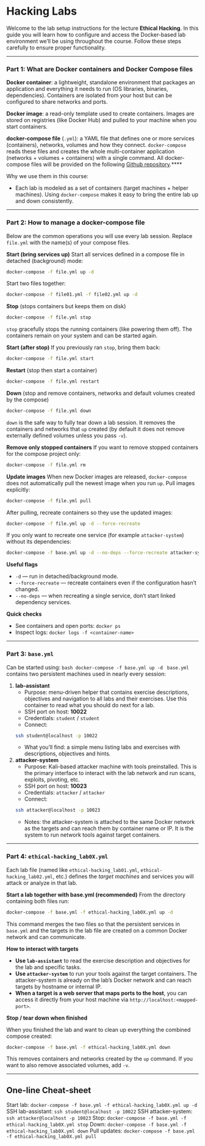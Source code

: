 # Hacking Labs

Welcome to the lab setup instructions for the lecture **Ethical Hacking**. In this guide you will learn how to configure and access the Docker-based lab environment we’ll be using throughout the course. Follow these steps carefully to ensure proper functionality.

---

### Part 1: What are Docker containers and Docker Compose files

**Docker container**: a lightweight, standalone environment that packages an application and everything it needs to run (OS libraries, binaries, dependencies). Containers are isolated from your host but can be configured to share networks and ports.

**Docker image**: a read-only template used to create containers. Images are stored on registries (like Docker Hub) and pulled to your machine when you start containers.

**docker-compose file** (`.yml`): a YAML file that defines one or more services (containers), networks, volumes and how they connect. `docker-compose` reads these files and creates the whole multi-container application (networks + volumes + containers) with a single command. 
All docker-compose files will be provided on the following [Github repository](https://github.com/Devrim-Celik/hacking-labs).****

Why we use them in this course:
- Each lab is modeled as a set of containers (target machines + helper machines). Using `docker-compose` makes it easy to bring the entire lab up and down consistently.

---

### Part 2: How to manage a docker-compose file

Below are the common operations you will use every lab session. Replace `file.yml` with the name(s) of your compose files.

**Start (bring services up)**
Start all services defined in a compose file in detached (background) mode:
```bash
docker-compose -f file.yml up -d
```

Start two files together:
```bash
docker-compose -f file01.yml -f file02.yml up -d
```

**Stop** (stops containers but keeps them on disk)
```bash
docker-compose -f file.yml stop
```
`stop` gracefully stops the running containers (like powering them off). The containers remain on your system and can be started again.

**Start (after stop)**
If you previously ran `stop`, bring them back:
```bash
docker-compose -f file.yml start
```

**Restart** (stop then start a container)
```bash
docker-compose -f file.yml restart
```

**Down** (stop and remove containers, networks and default volumes created by the compose)
```bash
docker-compose -f file.yml down
```
`down` is the safe way to fully tear down a lab session. It removes the containers and networks that `up` created (by default it does not remove externally defined volumes unless you pass `-v`).

**Remove only stopped containers**
If you want to remove stopped containers for the compose project only:
```bash
docker-compose -f file.yml rm
```

**Update images**
When new Docker images are released, `docker-compose` does not automatically pull the newest image when you run `up`. Pull images explicitly:
```bash
docker-compose -f file.yml pull
```
After pulling, recreate containers so they use the updated images:
```bash
docker-compose -f file.yml up -d --force-recreate
```
If you only want to recreate one service (for example `attacker-system`) without its dependencies:
```bash
docker-compose -f base.yml up -d --no-deps --force-recreate attacker-system
```

**Useful flags**
- `-d` — run in detached/background mode.
- `--force-recreate` — recreate containers even if the configuration hasn’t changed.
- `--no-deps` — when recreating a single service, don’t start linked dependency services.

**Quick checks**

- See containers and open ports: `docker ps`
- Inspect logs: `docker logs -f <container-name>`

---

### Part 3: `base.yml`
Can be started using:
    ```bash
    docker-compose -f base.yml up -d
    ```
`base.yml` contains two persistent machines used in nearly every session:

1. **lab-assistant**
    - Purpose: menu-driven helper that contains exercise descriptions, objectives and navigation to all labs and their exercises. Use this container to read what you should do next for a lab.
    - SSH port on host: **10022**
    - Credentials: `student` / `student`
    - Connect:  
    ```bash
    ssh student@localhost -p 10022
    ```
    - What you’ll find: a simple menu listing labs and exercises with descriptions, objectives and hints.
2. **attacker-system**
    - Purpose: Kali-based attacker machine with tools preinstalled. This is the primary interface to interact with the lab network and run scans, exploits, pivoting, etc.
    - SSH port on host: **10023**
    - Credentials: `attacker` / `attacker`
    - Connect:  
    ```bash
    ssh attacker@localhost -p 10023
    ```
    - Notes: the attacker-system is attached to the same Docker network as the targets and can reach them by container name or IP. It is the system  to run network tools against target containers.


---

### Part 4: `ethical-hacking_lab0X.yml`

Each lab file (named like `ethical-hacking_lab01.yml`, `ethical-hacking_lab02.yml`, etc.) defines the _target machines_ and services you will attack or analyze in that lab.

**Start a lab together with base.yml (recommended)**
From the directory containing both files run:
```bash
docker-compose -f base.yml -f ethical-hacking_lab0X.yml up -d
```

This command merges the two files so that the persistent services in `base.yml` and the targets in the lab file are created on a common Docker network and can communicate.

**How to interact with targets**
- **Use `lab-assistant`** to read the exercise description and objectives for the lab and specific tasks.
- **Use `attacker-system`** to run your tools  against the target containers. The attacker-system is already on the lab’s Docker network and can reach targets by hostname or internal IP.
- **When a target is a web server that maps ports to the host**, you can access it directly from your host machine via `http://localhost:<mapped-port>`.

**Stop / tear down when finished**

When you finished the lab and want to clean up everything the combined compose created:
```bash
docker-compose -f base.yml -f ethical-hacking_lab0X.yml down
```
This removes containers and networks created by the `up` command. If you want to also remove associated volumes, add `-v`.

---

## One-line Cheat-sheet
Start lab: `docker-compose -f base.yml -f ethical-hacking_lab0X.yml up -d`
SSH lab-assistant: `ssh student@localhost -p 10022`
SSH attacker-system: `ssh attacker@localhost -p 10023`
Stop: `docker-compose -f base.yml -f ethical-hacking_lab0X.yml stop`
Down: `docker-compose -f base.yml -f ethical-hacking_lab0X.yml down`
Pull updates: `docker-compose -f base.yml -f ethical-hacking_lab0X.yml pull`

